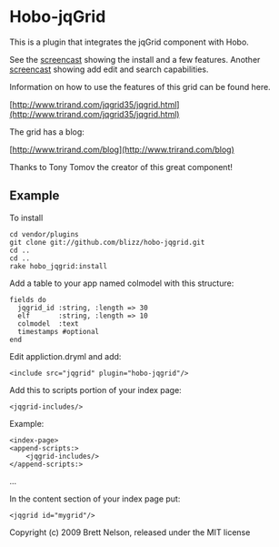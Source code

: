 Hobo-jqGrid
===========

This is a plugin that integrates the jqGrid component with Hobo.

See the [screencast](http://www.screencast.com/t/7nCgbl5L3) showing the install and a few features.
Another [screencast](http://www.screencast.com/t/2cSE9jNvh) showing add edit and search capabilities.


Information on how to use the features of this grid can be found here.

[http://www.trirand.com/jqgrid35/jqgrid.html](http://www.trirand.com/jqgrid35/jqgrid.html)

The grid has a blog:

[http://www.trirand.com/blog](http://www.trirand.com/blog)

Thanks to Tony Tomov the creator of this great component!

Example 
-------

To install

    cd vendor/plugins
    git clone git://github.com/blizz/hobo-jqgrid.git
    cd ..
    cd ..
    rake hobo_jqgrid:install

Add a table to your app named colmodel with this structure:

    fields do
      jqgrid_id :string, :length => 30
      elf       :string, :length => 10
      colmodel  :text    
      timestamps #optional
    end

Edit appliction.dryml and add:

    <include src="jqgrid" plugin="hobo-jqgrid"/>

Add this to scripts portion of your index page:

    <jqgrid-includes/>

Example:

    <index-page>
	<append-scripts:>
		<jqgrid-includes/>
	</append-scripts:>
...


In the content section of your index page put:

    <jqgrid id="mygrid"/>


Copyright (c) 2009 Brett Nelson, released under the MIT license
